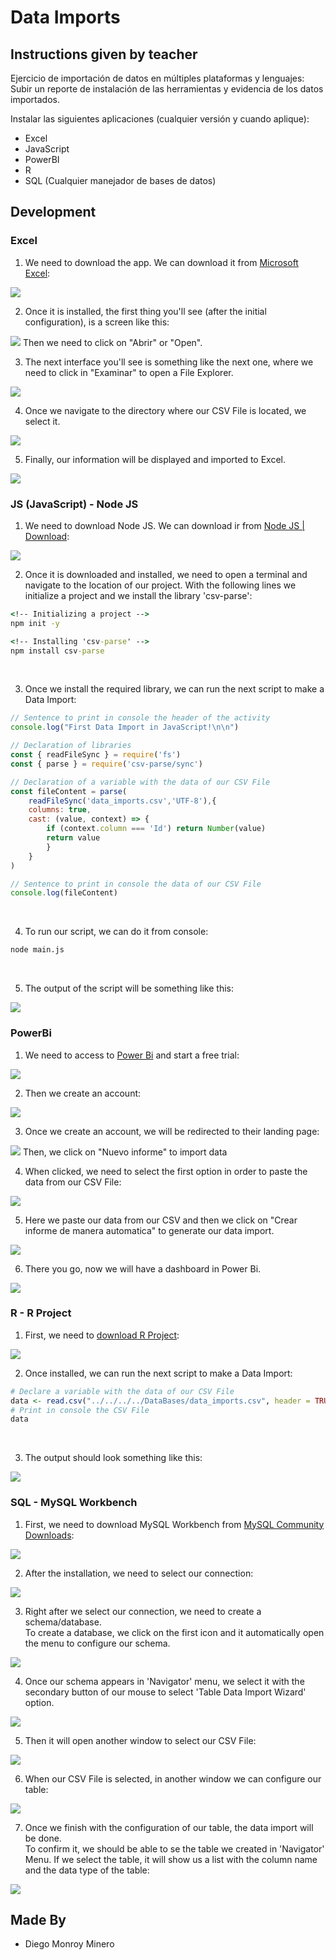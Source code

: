 # Data Imports

## Instructions given by teacher 
Ejercicio de importación de datos en múltiples plataformas y lenguajes:
Subir un reporte de instalación de las herramientas y evidencia de los datos importados.

Instalar las siguientes aplicaciones (cualquier versión y cuando aplique):
* Excel
* JavaScript
* PowerBI
* R
* SQL (Cualquier manejador de bases de datos)

## Development
### Excel
1. We need to download the app. We can download it from [Microsoft Excel](https://www.microsoft.com/es-mx/microsoft-365/excel):  
<img src='Excel/download.png'>  
<br>

2. Once it is installed, the first thing you'll see (after the initial configuration), is a screen like this:  
<img src='Excel/First_page.png'>
Then we need to click on "Abrir" or "Open".  
<br>

3. The next interface you'll see is something like the next one, where we need to click in "Examinar" to open a File Explorer.  
<img src='Excel/Open.png'>  
<br>

4. Once we navigate to the directory where our CSV File is located, we select it.
<img src='Excel/Selected_file.png'>  
<br>

5. Finally, our information will be displayed and imported to Excel.
<img src='Excel/data_import.png'>  
<br>



### JS (JavaScript) - Node JS
1. We need to download Node JS. We can download ir from [Node JS | Download](https://nodejs.org/es):
<img src='JS/Images/download.png'>  
<br>

2. Once it is downloaded and installed, we need to open a terminal and navigate to the location of our project. With the following lines we initialize a project and we install the library 'csv-parse':  
``` cmd
<!-- Initializing a project -->
npm init -y

<!-- Installing 'csv-parse' -->
npm install csv-parse
```  
<br>

3. Once we install the required library, we can run the next script to make a Data Import:
``` js
// Sentence to print in console the header of the activity
console.log("First Data Import in JavaScript!\n\n") 

// Declaration of libraries
const { readFileSync } = require('fs') 
const { parse } = require('csv-parse/sync')

// Declaration of a variable with the data of our CSV File
const fileContent = parse(
    readFileSync('data_imports.csv','UTF-8'),{
    columns: true,
    cast: (value, context) => {
        if (context.column === 'Id') return Number(value)
        return value
        }
    }
)

// Sentence to print in console the data of our CSV File
console.log(fileContent)
```  
<br>

4. To run our script, we can do it from console:
``` cmd
node main.js
```  
<br>

5. The output of the script will be something like this:
<img src='JS/Images/output.png'>  
<br>



### PowerBi
1. We need to access to [Power Bi](https://powerbi.microsoft.com/es-mx/landing/free-account/?ef_id=_k_CjwKCAjw4P6oBhBsEiwAKYVkq8K6jcRKoTCI7a1Tk0wwfqI1ipRcbg2y5Nqe8MqiEXde2VmY1Ruk_RoCO7sQAvD_BwE_k_&OCID=AIDcmm2lib5waq_SEM__k_CjwKCAjw4P6oBhBsEiwAKYVkq8K6jcRKoTCI7a1Tk0wwfqI1ipRcbg2y5Nqe8MqiEXde2VmY1Ruk_RoCO7sQAvD_BwE_k_&gclid=CjwKCAjw4P6oBhBsEiwAKYVkq8K6jcRKoTCI7a1Tk0wwfqI1ipRcbg2y5Nqe8MqiEXde2VmY1Ruk_RoCO7sQAvD_BwE) and start a free trial:
<img src='PowerBi/Trial.png'>  
<br>

2. Then we create an account:
<img src='PowerBi/account.png'>  
<br>

3. Once we create an account, we will be redirected to their landing page:
<img src='PowerBi/First_page.png'>
Then, we click on "Nuevo informe" to import data  
<br>

4. When clicked, we need to select the first option in order to paste the data from our CSV File:
<img src='PowerBi/paste.png'>  
<br>

5. Here we paste our data from our CSV and then we click on "Crear informe de manera automatica" to generate our data import.
<img src='PowerBi/data_pasted.png'>  
<br>

6. There you go, now we will have a dashboard in Power Bi.
<img src='PowerBi/data_import.png'>  
<br>



### R - R Project
1. First, we need to [download R Project](https://cran.r-project.org/bin/windows/base/):  
<img src='R/images/download.png'>  
<br>

2. Once installed, we can run the next script to make a Data Import:
``` R
# Declare a variable with the data of our CSV File
data <- read.csv("../../../../DataBases/data_imports.csv", header = TRUE, sep = ",")
# Print in console the CSV File
data
```  
<br>

3. The output should look something like this:
<img src='R/images/output.png'>  
<br>



### SQL - MySQL Workbench
1. First, we need to download MySQL Workbench from [MySQL Community Downloads](https://dev.mysql.com/downloads/workbench/):  
<img src='SQL/download.png'>  
<br>

2. After the installation, we need to select our connection:  
<img src='SQL/first_page.png'>  
<br>

3. Right after we select our connection, we need to create a schema/database.   
To create a database, we click on the first icon and it automatically open the menu to configure our schema.  
<img src='SQL/create_schema.png'>  
<br>

4. Once our schema appears in 'Navigator' menu, we select it with the secondary button of our mouse to select 'Table Data Import Wizard' option.  
<img src='SQL/table_import.png'>  
<br>

5. Then it will open another window to select our CSV File:
<img src='SQL/path.png'>  
<br>

6. When our CSV File is selected, in another window we can configure our table:
<img src='SQL/configuration_table.png'>  
<br>

7. Once we finish with the configuration of our table, the data import will be done.  
To confirm it, we should be able to se the table we created in 'Navigator' Menu. If we select the table, it will show us a list with the column name and the data type of the table:
<img src='SQL/data_import.png'>  
<br>



## Made By
- Diego Monroy Minero